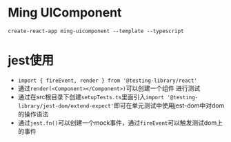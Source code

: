 # Ming UIComponent
`create-react-app ming-uicomponent --template --typescript`

# jest使用
- `import { fireEvent, render } from '@testing-library/react'`
- 通过`render(<Component></Component>)`可以创建一个组件 进行测试
- 通过在src根目录下创建`setupTests.ts`里面引入`import '@testing-library/jest-dom/extend-expect'`即可在单元测试中使用jest-dom中对dom的操作语法
- 通过`jest.fn()`可以创建一个mock事件，通过`fireEvent`可以触发测试dom上的事件
